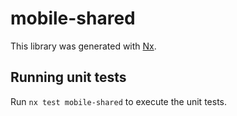 # mobile-shared

This library was generated with [Nx](https://nx.dev).

## Running unit tests

Run `nx test mobile-shared` to execute the unit tests.
